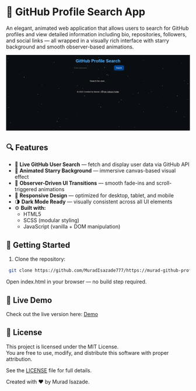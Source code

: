 # 🌌 GitHub Profile Search App

An elegant, animated web application that allows users to search for GitHub profiles and view detailed information including bio, repositories, followers, and social links — all wrapped in a visually rich interface with starry background and smooth observer-based animations.

![User Profile Display](./screenshort.png)

## 🔍 Features

- 🔎 **Live GitHub User Search** — fetch and display user data via GitHub API
- 🌠 **Animated Starry Background** — immersive canvas-based visual effect
- 🎯 **Observer-Driven UI Transitions** — smooth fade-ins and scroll-triggered animations
- 🎨 **Responsive Design** — optimized for desktop, tablet, and mobile
- 🌗 **Dark Mode Ready** — visually consistent across all UI elements
- ⚙️ **Built with:**  
  - HTML5  
  - SCSS (modular styling)  
  - JavaScript (vanilla + DOM manipulation)
 
## 🚀 Getting Started

1. Clone the repository:
 ```bash
  git clone https://github.com/MuradIsazade777/https://murad-github-profile.netlify.app/
```

Open index.html in your browser — no build step required.

## 🔗 Live Demo

Check out the live version here: [Demo](https://murad-github-profile.netlify.app/)


## 📄 License

This project is licensed under the MIT License.  
You are free to use, modify, and distribute this software with proper attribution.

See the [LICENSE](LICENSE) file for full details.

Created with ❤️ by Murad Isazade.
